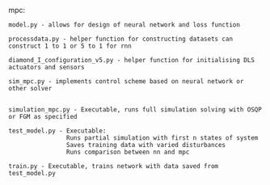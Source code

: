 mpc:

    model.py - allows for design of neural network and loss function

    processdata.py - helper function for constructing datasets can construct 1 to 1 or 5 to 1 for rnn

    diamond_I_configuration_v5.py - helper function for initialising DLS actuators and sensors

    sim_mpc.py - implements control scheme based on neural network or other solver


    simulation_mpc.py - Executable, runs full simulation solving with OSQP or FGM as specified

    test_model.py - Executable:
                    Runs partial simulation with first n states of system 
                    Saves training data with varied disturbances
                    Runs comparison between nn and mpc

    train.py - Executable, trains network with data saved from test_model.py


